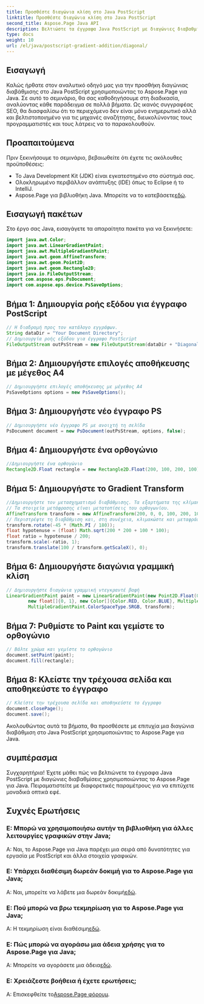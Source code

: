 ```yaml
---
title: Προσθέστε διαγώνια κλίση στο Java PostScript
linktitle: Προσθέστε διαγώνια κλίση στο Java PostScript
second_title: Aspose.Page Java API
description: Βελτιώστε τα έγγραφα Java PostScript με διαγώνιες διαβαθμίσεις χρησιμοποιώντας το Aspose.Page για Java. Ακολουθήστε τον βήμα προς βήμα οδηγό μας για να προσθέσετε ζωντανές χρωματικές μεταβάσεις χωρίς κόπο.
type: docs
weight: 10
url: /el/java/postscript-gradient-addition/diagonal/
---
```

## Εισαγωγή
Καλώς ήρθατε στον αναλυτικό οδηγό μας για την προσθήκη διαγώνιας διαβάθμισης στο Java PostScript χρησιμοποιώντας το Aspose.Page για Java. Σε αυτό το σεμινάριο, θα σας καθοδηγήσουμε στη διαδικασία, αναλύοντας κάθε παράδειγμα σε πολλά βήματα. Ως ικανός συγγραφέας SEO, θα διασφαλίσω ότι το περιεχόμενο δεν είναι μόνο ενημερωτικό αλλά και βελτιστοποιημένο για τις μηχανές αναζήτησης, διευκολύνοντας τους προγραμματιστές και τους λάτρεις να το παρακολουθούν.
## Προαπαιτούμενα
Πριν ξεκινήσουμε το σεμινάριο, βεβαιωθείτε ότι έχετε τις ακόλουθες προϋποθέσεις:
- Το Java Development Kit (JDK) είναι εγκατεστημένο στο σύστημά σας.
- Ολοκληρωμένο περιβάλλον ανάπτυξης (IDE) όπως το Eclipse ή το IntelliJ.
-  Aspose.Page για βιβλιοθήκη Java. Μπορείτε να το κατεβάσετε[εδώ](https://releases.aspose.com/page/java/).
## Εισαγωγή πακέτων
Στο έργο σας Java, εισαγάγετε τα απαραίτητα πακέτα για να ξεκινήσετε:
```java
import java.awt.Color;
import java.awt.LinearGradientPaint;
import java.awt.MultipleGradientPaint;
import java.awt.geom.AffineTransform;
import java.awt.geom.Point2D;
import java.awt.geom.Rectangle2D;
import java.io.FileOutputStream;
import com.aspose.eps.PsDocument;
import com.aspose.eps.device.PsSaveOptions;

```
## Βήμα 1: Δημιουργία ροής εξόδου για έγγραφο PostScript
```java
// Η διαδρομή προς τον κατάλογο εγγράφων.
String dataDir = "Your Document Directory";
// Δημιουργία ροής εξόδου για έγγραφο PostScript
FileOutputStream outPsStream = new FileOutputStream(dataDir + "DiagonalGradient_outPS.ps");
```
## Βήμα 2: Δημιουργήστε επιλογές αποθήκευσης με μέγεθος A4
```java
// Δημιουργήστε επιλογές αποθήκευσης με μέγεθος Α4
PsSaveOptions options = new PsSaveOptions();
```
## Βήμα 3: Δημιουργήστε νέο έγγραφο PS
```java
// Δημιουργήστε νέο έγγραφο PS με ανοιχτή τη σελίδα
PsDocument document = new PsDocument(outPsStream, options, false);
```
## Βήμα 4: Δημιουργήστε ένα ορθογώνιο
```java
//Δημιουργήστε ένα ορθογώνιο
Rectangle2D.Float rectangle = new Rectangle2D.Float(200, 100, 200, 100);
```
## Βήμα 5: Δημιουργήστε το Gradient Transform
```java
//Δημιουργήστε τον μετασχηματισμό διαβάθμισης. Τα εξαρτήματα της κλίμακας πρέπει να είναι ίσα με το πλάτος και το ύψος του ορθογωνίου.
// Τα στοιχεία μετάφρασης είναι μετατοπίσεις του ορθογωνίου.
AffineTransform transform = new AffineTransform(200, 0, 0, 100, 200, 100);
// Περιστρέψτε τη διαβάθμιση και, στη συνέχεια, κλιμακώστε και μεταφράστε για ορατή μετάβαση χρώματος
transform.rotate(-45 * (Math.PI / 180));
float hypotenuse = (float) Math.sqrt(200 * 200 + 100 * 100);
float ratio = hypotenuse / 200;
transform.scale(-ratio, 1);
transform.translate(100 / transform.getScaleX(), 0);
```
## Βήμα 6: Δημιουργήστε διαγώνια γραμμική κλίση
```java
// Δημιουργήστε διαγώνια γραμμική ντεγκραντέ βαφή
LinearGradientPaint paint = new LinearGradientPaint(new Point2D.Float(0, 0), new Point2D.Float(200, 100),
        new float[]{0, 1}, new Color[]{Color.RED, Color.BLUE}, MultipleGradientPaint.CycleMethod.NO_CYCLE,
        MultipleGradientPaint.ColorSpaceType.SRGB, transform);
```
## Βήμα 7: Ρυθμίστε το Paint και γεμίστε το ορθογώνιο
```java
// Βάλτε χρώμα και γεμίστε το ορθογώνιο
document.setPaint(paint);
document.fill(rectangle);
```
## Βήμα 8: Κλείστε την τρέχουσα σελίδα και αποθηκεύστε το έγγραφο
```java
// Κλείστε την τρέχουσα σελίδα και αποθηκεύστε το έγγραφο
document.closePage();
document.save();
```
Ακολουθώντας αυτά τα βήματα, θα προσθέσετε με επιτυχία μια διαγώνια διαβάθμιση στο Java PostScript χρησιμοποιώντας το Aspose.Page για Java.
## συμπέρασμα
Συγχαρητήρια! Έχετε μάθει πώς να βελτιώνετε τα έγγραφα Java PostScript με διαγώνιες διαβαθμίσεις χρησιμοποιώντας το Aspose.Page για Java. Πειραματιστείτε με διαφορετικές παραμέτρους για να επιτύχετε μοναδικά οπτικά εφέ.
## Συχνές Ερωτήσεις
### Ε: Μπορώ να χρησιμοποιήσω αυτήν τη βιβλιοθήκη για άλλες λειτουργίες γραφικών στην Java;
Α: Ναι, το Aspose.Page για Java παρέχει μια σειρά από δυνατότητες για εργασία με PostScript και άλλα στοιχεία γραφικών.
### Ε: Υπάρχει διαθέσιμη δωρεάν δοκιμή για το Aspose.Page για Java;
 Α: Ναι, μπορείτε να λάβετε μια δωρεάν δοκιμή[εδώ](https://releases.aspose.com/).
### Ε: Πού μπορώ να βρω τεκμηρίωση για το Aspose.Page για Java;
 Α: Η τεκμηρίωση είναι διαθέσιμη[εδώ](https://reference.aspose.com/page/java/).
### Ε: Πώς μπορώ να αγοράσω μια άδεια χρήσης για το Aspose.Page για Java;
 Α: Μπορείτε να αγοράσετε μια άδεια[εδώ](https://purchase.aspose.com/buy).
### Ε: Χρειάζεστε βοήθεια ή έχετε ερωτήσεις;
 Α: Επισκεφθείτε το[Aspose.Page φόρουμ](https://forum.aspose.com/c/page/39).
